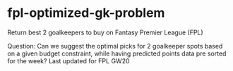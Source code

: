 # fpl-optimized-gk-problem
Return best 2 goalkeepers to buy on Fantasy Premier League (FPL)

Question: Can we suggest the optimal picks for 2 goalkeeper spots based on a given budget constraint, while having predicted points data pre sorted for the week?
Last updated for FPL GW20
